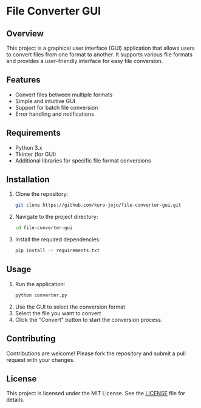 # File Converter GUI

## Overview
This project is a graphical user interface (GUI) application that allows users to convert files from one format to another. It supports various file formats and provides a user-friendly interface for easy file conversion.

## Features
- Convert files between multiple formats
- Simple and intuitive GUI
- Support for batch file conversion
- Error handling and notifications

## Requirements
- Python 3.x
- Tkinter (for GUI)
- Additional libraries for specific file format conversions  

## Installation
1. Clone the repository:
    ```sh
    git clone https://github.com/kuro-jojo/file-converter-gui.git
    ```
2. Navigate to the project directory:
    ```sh
    cd file-converter-gui
    ```
3. Install the required dependencies:
    ```sh
    pip install -r requirements.txt
    ```

## Usage
1. Run the application:
    ```sh
    python converter.py
    ```
2. Use the GUI to select the conversion format
3. Select the file you want to convert
3. Click the "Convert" button to start the conversion process.

## Contributing
Contributions are welcome! Please fork the repository and submit a pull request with your changes.

## License
This project is licensed under the MIT License. See the [LICENSE](LICENSE) file for details.
